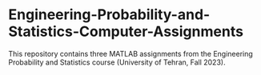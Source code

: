 # Engineering-Probability-and-Statistics-Computer-Assignments
This repository contains three MATLAB assignments from the Engineering Probability and Statistics course (University of Tehran, Fall 2023).
